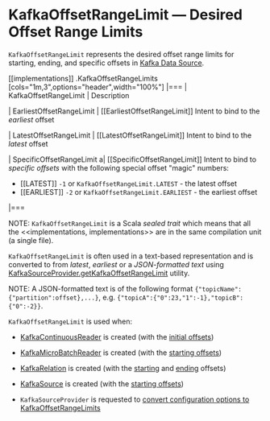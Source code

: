 # KafkaOffsetRangeLimit &mdash; Desired Offset Range Limits

`KafkaOffsetRangeLimit` represents the desired offset range limits for starting, ending, and specific offsets in [Kafka Data Source](index.md).

[[implementations]]
.KafkaOffsetRangeLimits
[cols="1m,3",options="header",width="100%"]
|===
| KafkaOffsetRangeLimit
| Description

| EarliestOffsetRangeLimit
| [[EarliestOffsetRangeLimit]] Intent to bind to the *earliest* offset

| LatestOffsetRangeLimit
| [[LatestOffsetRangeLimit]] Intent to bind to the *latest* offset

| SpecificOffsetRangeLimit
a| [[SpecificOffsetRangeLimit]] Intent to bind to *specific offsets* with the following special offset "magic" numbers:

* [[LATEST]] `-1` or `KafkaOffsetRangeLimit.LATEST` - the latest offset
* [[EARLIEST]] `-2` or `KafkaOffsetRangeLimit.EARLIEST` - the earliest offset

|===

NOTE: `KafkaOffsetRangeLimit` is a Scala *sealed trait* which means that all the <<implementations, implementations>> are in the same compilation unit (a single file).

`KafkaOffsetRangeLimit` is often used in a text-based representation and is converted to from *latest*, *earliest* or a *JSON-formatted text* using [KafkaSourceProvider.getKafkaOffsetRangeLimit](KafkaSourceProvider.md#getKafkaOffsetRangeLimit) utility.

NOTE: A JSON-formatted text is of the following format `{"topicName":{"partition":offset},...}`, e.g. `{"topicA":{"0":23,"1":-1},"topicB":{"0":-2}}`.

`KafkaOffsetRangeLimit` is used when:

* [KafkaContinuousReader](KafkaContinuousReader.md) is created (with the [initial offsets](KafkaContinuousReader.md#initialOffsets))

* [KafkaMicroBatchReader](KafkaMicroBatchReader.md) is created (with the [starting offsets](KafkaMicroBatchReader.md#startingOffsets))

* [KafkaRelation](KafkaRelation.md) is created (with the [starting](KafkaRelation.md#startingOffsets) and [ending](KafkaRelation.md#endingOffsets) offsets)

* [KafkaSource](KafkaSource.md) is created (with the [starting offsets](KafkaRelation.md#startingOffsets))

* `KafkaSourceProvider` is requested to [convert configuration options to KafkaOffsetRangeLimits](KafkaSourceProvider.md#getKafkaOffsetRangeLimit)
